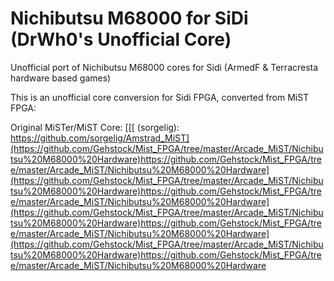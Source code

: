 # Nichibutsu M68000 for SiDi (DrWh0's Unofficial Core)

Unofficial port of Nichibutsu M68000 cores for Sidi (ArmedF & Terracresta hardware based games)

This is an unofficial core conversion for Sidi FPGA, converted from MiST FPGA:

Original MiSTer/MiST Core:
[[[ (sorgelig): https://github.com/sorgelig/Amstrad_MiST](https://github.com/Gehstock/Mist_FPGA/tree/master/Arcade_MiST/Nichibutsu%20M68000%20Hardware)https://github.com/Gehstock/Mist_FPGA/tree/master/Arcade_MiST/Nichibutsu%20M68000%20Hardware](https://github.com/Gehstock/Mist_FPGA/tree/master/Arcade_MiST/Nichibutsu%20M68000%20Hardware)https://github.com/Gehstock/Mist_FPGA/tree/master/Arcade_MiST/Nichibutsu%20M68000%20Hardware](https://github.com/Gehstock/Mist_FPGA/tree/master/Arcade_MiST/Nichibutsu%20M68000%20Hardware)https://github.com/Gehstock/Mist_FPGA/tree/master/Arcade_MiST/Nichibutsu%20M68000%20Hardware](https://github.com/Gehstock/Mist_FPGA/tree/master/Arcade_MiST/Nichibutsu%20M68000%20Hardware)https://github.com/Gehstock/Mist_FPGA/tree/master/Arcade_MiST/Nichibutsu%20M68000%20Hardware
